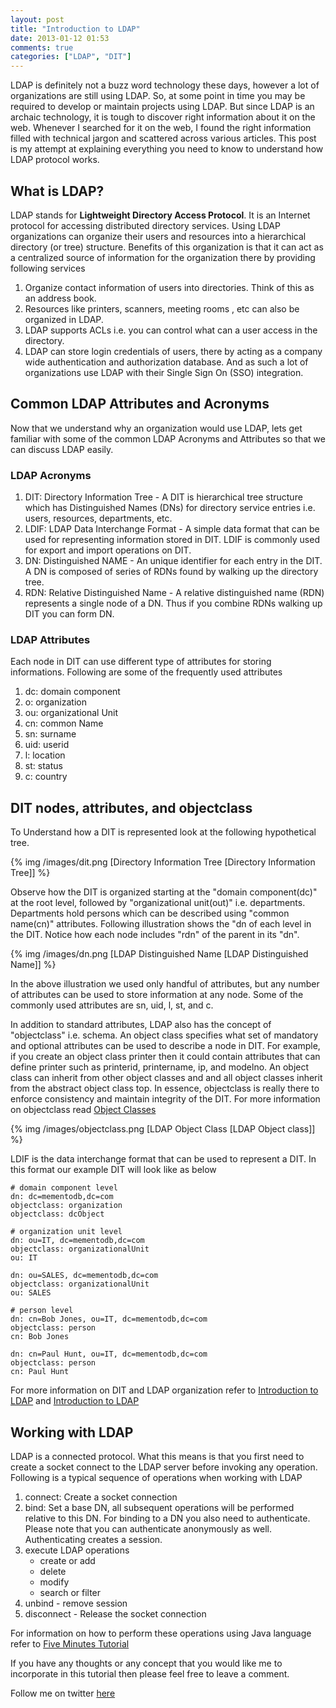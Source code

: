 ```yaml
---
layout: post
title: "Introduction to LDAP"
date: 2013-01-12 01:53
comments: true
categories: ["LDAP", "DIT"] 
---
```

LDAP is definitely not a buzz word technology these days, however a lot of organizations are still using LDAP. So, at some point in time you may be required to develop or maintain projects using LDAP. But since LDAP is an archaic technology, it is tough to discover right information about it on the web. Whenever I searched for it on the web, I found the right information filled with technical jargon and scattered across various articles. This post is my attempt at explaining everything you need to know to understand how LDAP protocol works.

<!-- more -->

## What is LDAP?

LDAP stands for **Lightweight Directory Access Protocol**. It is an Internet protocol for accessing distributed directory services. Using LDAP organizations can organize their users and resources into a hierarchical directory (or tree) structure. Benefits of this organization is that it can act as a centralized source of information for the organization there by providing following services

1. Organize contact information of users into directories. Think of this as an address book. 
2. Resources like printers, scanners, meeting rooms , etc can also be organized in LDAP.
3. LDAP supports ACLs i.e. you can control what can a user access in the directory.
4. LDAP can store login credentials of users, there by acting as a company wide authentication and authorization database. And as such a lot of organizations use LDAP with their Single Sign On (SSO) integration. 

## Common LDAP Attributes and Acronyms

Now that we understand why an organization would use LDAP, lets get familiar with some of the common LDAP Acronyms and Attributes so that we can discuss LDAP easily.

### LDAP Acronyms

1. DIT: Directory Information Tree - A DIT is hierarchical tree structure which has Distinguished Names (DNs) for directory service entries i.e. users, resources, departments, etc. 
2. LDIF: LDAP Data Interchange Format - A simple data format that can be used for representing information stored in DIT. LDIF is commonly used for export and import operations on DIT.
3. DN: Distinguished NAME - An unique identifier for each entry in the DIT. A DN is composed of series of RDNs found by walking up the directory tree.
4. RDN: Relative Distinguished Name - A relative distinguished name (RDN) represents a single node of a DN. Thus if you combine RDNs walking up DIT you can form DN.

### LDAP Attributes

Each node in DIT can use different type of attributes for storing informations. Following are some of the frequently used attributes

1. dc: domain component    
2. o: organization
3. ou: organizational Unit
4. cn: common Name
5. sn: surname
6. uid: userid    
7. l: location    
8. st: status    
9. c: country

## DIT nodes, attributes, and objectclass

To Understand how a DIT is represented look at the following hypothetical tree. 

{% img /images/dit.png [Directory Information Tree [Directory Information Tree]] %}

Observe how the DIT is organized starting at the "domain component(dc)" at the root level, followed by "organizational unit(out)" i.e. departments. Departments hold persons which can be described using "common name(cn)" attributes. Following illustration shows the "dn of each level in the DIT. Notice how each node includes "rdn" of the parent in its "dn".

{% img /images/dn.png [LDAP Distinguished Name [LDAP Distinguished Name]] %}

In the above illustration we used only handful of attributes, but any number of attributes can be used to store information at any node. Some of the commonly used attributes are sn, uid, l, st, and c. 

In addition to standard attributes, LDAP also has the concept of "objectclass" i.e. schema. An object class specifies what set of mandatory and optional attributes can be used to describe a node in DIT. For example, if you create an object class printer then it could contain attributes that can define printer such as printerid, printername, ip, and modelno. An object class can inherit from other object classes and and all object classes inherit from the abstract object class top. In essence, objectclass is really there to enforce consistency and maintain integrity of the DIT. For more information on objectclass read [Object Classes](http://publib.boulder.ibm.com/infocenter/iseries/v5r3/index.jsp?topic=%2Frzahy%2Frzahyobjectclass.htm)

{% img /images/objectclass.png [LDAP Object Class [LDAP Object class]] %}

LDIF is the data interchange format that can be used to represent a DIT. In this format our example DIT will look like as below

    # domain component level
    dn: dc=mementodb,dc=com
    objectclass: organization
    objectclass: dcObject

    # organization unit level
    dn: ou=IT, dc=mementodb,dc=com
    objectclass: organizationalUnit
    ou: IT

    dn: ou=SALES, dc=mementodb,dc=com
    objectclass: organizationalUnit 
    ou: SALES

    # person level
    dn: cn=Bob Jones, ou=IT, dc=mementodb,dc=com
    objectclass: person
    cn: Bob Jones

    dn: cn=Paul Hunt, ou=IT, dc=mementodb,dc=com
    objectclass: person
    cn: Paul Hunt

For more information on DIT and LDAP organization refer to [Introduction to LDAP](http://coewww.rutgers.edu/www1/linuxclass2003/lessons/lecture8.html) and [Introduction to LDAP](http://quark.humbug.org.au/publications/ldap/ldap_tut.html)

## Working with LDAP

LDAP is a connected protocol. What this means is that you first need to create a socket connect to the LDAP server before invoking any operation. Following is a typical sequence of operations when working with LDAP

1. connect: Create a socket connection
2. bind: Set a base DN, all subsequent operations will be performed relative to this DN. For binding to a DN you also need to authenticate. Please note that you can authenticate anonymously as well. Authenticating creates a session.
3. execute LDAP operations
    - create or add
	- delete
	- modify
	- search or filter
4. unbind - remove session
5. disconnect - Release the socket connection 

For information on how to perform these operations using Java language refer to [Five Minutes Tutorial](http://directory.apache.org/api/five-minutes-tutorial.html)

If you have any thoughts or any concept that you would like me to incorporate in this tutorial then please feel free to leave a comment.

Follow me on twitter [here](http://twitter.com/hgilani)